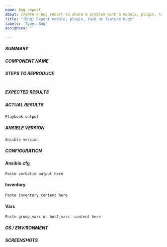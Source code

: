 ```yaml
---
name: Bug report
about: Create a bug report to share a problem with a module, plugin, task or feature
title: "[Bug] Report module, plugin, task or feature bugs"
labels: 'Type: Bug'
assignees: ''

---
```


<!--- Verify first that your issue is not already reported on GitHub -->
<!--- Also test if the latest release in Galaxy is experience the same bug -->
<!--- Note: If the reviewer determines this is a dependency bug such as IBM Z Open Automation Utilities (ZOAU), it will be stated in the issue, the issue will be closed and will require that the reporter of the issue follow the dependencies process to report bugs --> 
<!--- Complete *all* sections as described -->

##### SUMMARY
<!--- Explain the problem briefly below -->

##### COMPONENT NAME
<!--- Write the short name of the module, plugin, task or feature below, use your best guess if unsure -->

##### STEPS TO REPRODUCE
<!--- Describe exactly how to reproduce the problem, using a minimal test-case -->
<!--- For example:
         1. Enter command  '...' 
         2. Press enter  '....'
         3. Scroll down to '....'
         4. See error '....'
-->
<!--- Paste example playbooks or commands between quotes below -->
```yaml

```

##### EXPECTED RESULTS
<!--- Describe what you expected to happen when running the steps above -->


##### ACTUAL RESULTS
<!--- Describe what actually happened. If possible run with extra verbosity (-vvvv) -->
<!--- Example of playbook with extra verbosity ansible-playbook -i <inventory> <playbook> -vvvv -->

<!--- Paste verbatim command output between quotes -->
```
Playbook output
```

##### ANSIBLE VERSION
<!--- Paste verbatim output from "ansible --version" between quotes -->
```
Ansible version
```

##### CONFIGURATION
#### Ansible.cfg
<!--- Paste verbatim output from "ansible-config dump --only-changed"  -->
```
Paste verbatim output here
```

#### Inventory
<!--- Paste the contents of the inventory file --> 
```
Paste inventory content here
```

#### Vars
<!--- Paste the contents of group_vars or host_vars file --> 
```
Paste group_vars or host_vars  content here
```

##### OS / ENVIRONMENT
<!--- Provide all relevant information below, e.g. target OS versions, network device firmware, etc. -->

##### SCREENSHOTS
<!--- If applicable, add screenshots to help explain your problem -->
